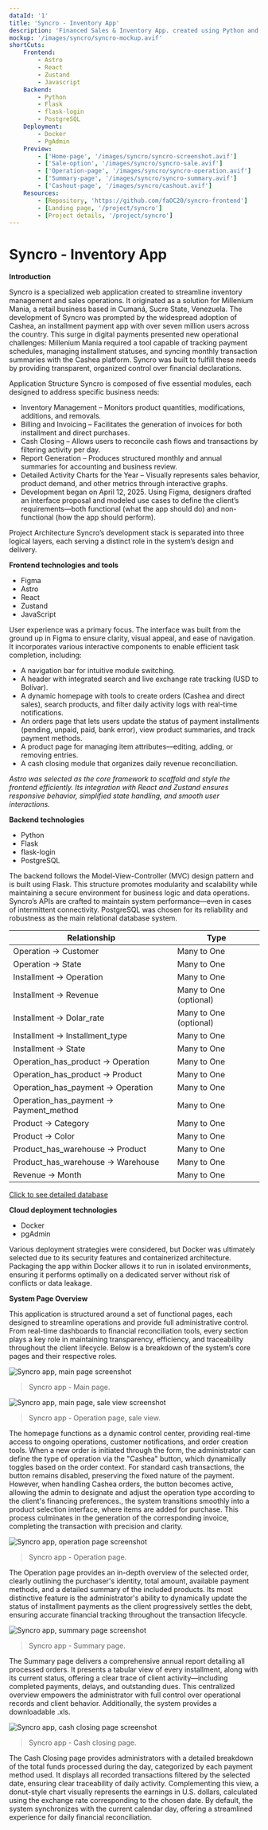 ```yaml
---
dataId: '1'
title: 'Syncro - Inventory App'
description: 'Financed Sales & Inventory App. created using Python and PostgreSQL'
mockup: '/images/syncro/syncro-mockup.avif'
shortCuts: 
    Frontend: 
        - Astro 
        - React 
        - Zustand
        - Javascript
    Backend:
        - Python
        - Flask
        - flask-login
        - PostgreSQL
    Deployment:
        - Docker
        - PgAdmin
    Preview: 
        - ['Home-page', '/images/syncro/syncro-screenshot.avif']
        - ['Sale-option', '/images/syncro/syncro-sale.avif']
        - ['Operation-page', '/images/syncro/syncro-operation.avif']
        - ['Summary-page', '/images/syncro/syncro-summary.avif']
        - ['Cashout-page', '/images/syncro/cashout.avif']
    Resources: 
        - [Repository, 'https://github.com/faOC20/syncro-frontend']
        - [Landing page, '/project/syncro']
        - [Project details, '/project/syncro']
---
```



<h1 class='text-5xl'>
    Syncro - Inventory App
</h1>

<strong id='introduction' class='text-xl'>
    Introduction
</strong>

Syncro is a specialized web application created to streamline inventory management and sales operations. It originated as a solution for Millenium Mania, a retail business based in Cumaná, Sucre State, Venezuela.
The development of Syncro was prompted by the widespread adoption of Cashea, an installment payment app with over seven million users across the country. This surge in digital payments presented new operational challenges: Millenium Mania required a tool capable of tracking payment schedules, managing installment statuses, and syncing monthly transaction summaries with the Cashea platform. Syncro was built to fulfill these needs by providing transparent, organized control over financial declarations.

Application Structure Syncro is composed of five essential modules, each designed to address specific business needs:

- Inventory Management – Monitors product quantities, modifications, additions, and removals.
- Billing and Invoicing – Facilitates the generation of invoices for both installment and direct purchases.
- Cash Closing – Allows users to reconcile cash flows and transactions by filtering activity per day.
- Report Generation – Produces structured monthly and annual summaries for accounting and business review.
- Detailed Activity Charts for the Year – Visually represents sales behavior, product demand, and other metrics through interactive graphs.
- Development began on April 12, 2025. Using Figma, designers drafted an interface proposal and modeled use cases to define the client’s requirements—both functional (what the app should do) and non-functional (how the app should perform).

Project Architecture Syncro’s development stack is separated into three logical layers, each serving a distinct role in the system’s design and delivery.

<strong id='Frontend' class='text-xl'>
    Frontend technologies and tools
</strong>

- Figma
- Astro
- React
- Zustand
- JavaScript

User experience was a primary focus. The interface was built from the ground up in Figma to ensure clarity, visual appeal, and ease of navigation. It incorporates various interactive components to enable efficient task completion, including:

- A navigation bar for intuitive module switching.
- A header with integrated search and live exchange rate tracking (USD to Bolívar).
- A dynamic homepage with tools to create orders (Cashea and direct sales), search products, and filter daily activity logs with real-time notifications.
- An orders page that lets users update the status of payment installments (pending, unpaid, paid, bank error), view product summaries, and track payment methods.
- A product page for managing item attributes—editing, adding, or removing entries.
- A cash closing module that organizes daily revenue reconciliation.

*Astro was selected as the core framework to scaffold and style the frontend efficiently. Its integration with React and Zustand ensures responsive behavior, simplified state handling, and smooth user interactions.*

<strong id='Backend' class='text-xl'>
    Backend technologies
</strong>

- Python
- Flask
- flask-login
- PostgreSQL

The backend follows the Model-View-Controller (MVC) design pattern and is built using Flask. This structure promotes modularity and scalability while maintaining a secure environment for business logic and data operations. Syncro’s APIs are crafted to maintain system performance—even in cases of intermittent connectivity. PostgreSQL was chosen for its reliability and robustness as the main relational database system.

| Relationship                           | Type                     |
|----------------------------------------|--------------------------|
| Operation → Customer                   | Many to One              |
| Operation → State                      | Many to One              |
| Installment → Operation                | Many to One              |
| Installment → Revenue                  | Many to One (optional)   |
| Installment → Dolar_rate               | Many to One (optional)   |
| Installment → Installment_type         | Many to One              |
| Installment → State                    | Many to One              |
| Operation_has_product → Operation      | Many to One              |
| Operation_has_product → Product        | Many to One              |
| Operation_has_payment → Operation      | Many to One              |
| Operation_has_payment → Payment_method | Many to One              |
| Product → Category                     | Many to One              |
| Product → Color                        | Many to One              |
| Product_has_warehouse → Product        | Many to One              |
| Product_has_warehouse → Warehouse      | Many to One              |
| Revenue → Month                        | Many to One              |


<a href='https://dbdiagram.io/d/Syncro-database-688a7443cca18e685c869438' target='__blank' class='text-theme-primary-blue'>Click to see detailed database</a>



<strong id='Deployment' class='text-xl'>
    Cloud deployment technologies
</strong>

- Docker
- pgAdmin

Various deployment strategies were considered, but Docker was ultimately selected due to its security features and containerized architecture. Packaging the app within Docker allows it to run in isolated environments, ensuring it performs optimally on a dedicated server without risk of conflicts or data leakage.

<strong id='Preview' class='text-xl'>
    System Page Overview
</strong>

This application is structured around a set of functional pages, each designed to streamline operations and provide full administrative control. From real-time dashboards to financial reconciliation tools, every section plays a key role in maintaining transparency, efficiency, and traceability throughout the client lifecycle. Below is a breakdown of the system’s core pages and their respective roles.

<div id="Home-page">
</div>

![Syncro app, main page screenshot](/images/syncro/syncro-screenshot.avif)
> Syncro app - Main page.

<div id="Sale-option">
</div>

![Syncro app, main page, sale view screenshot](/images/syncro/syncro-sale.avif)
> Syncro app - Operation page, sale view.

The homepage functions as a dynamic control center, providing real-time access to ongoing operations, customer notifications, and order creation tools. When a new order is initiated through the form, the administrator can define the type of operation via the "Cashea" button, which dynamically toggles based on the order context. For standard cash transactions, the button remains disabled, preserving the fixed nature of the payment. However, when handling Cashea orders, the button becomes active, allowing the admin to designate and adjust the operation type according to the client's financing preferences., the system transitions smoothly into a product selection interface, where items are added for purchase. This process culminates in the generation of the corresponding invoice, completing the transaction with precision and clarity.

<div id="Operation-page">
</div>

![Syncro app, operation page screenshot](/images/syncro/syncro-operation.avif)
> Syncro app - Operation page.

The Operation page provides an in-depth overview of the selected order, clearly outlining the purchaser's identity, total amount, available payment methods, and a detailed summary of the included products. Its most distinctive feature is the administrator's ability to dynamically update the status of installment payments as the client progressively settles the debt, ensuring accurate financial tracking throughout the transaction lifecycle.

<div id="Summary-page">
</div>

![Syncro app, summary page screenshot](/images/syncro/syncro-summary.avif)
> Syncro app - Summary page.

The Summary page delivers a comprehensive annual report detailing all processed orders. It presents a tabular view of every installment, along with its current status, offering a clear trace of client activity—including completed payments, delays, and outstanding dues. This centralized overview empowers the administrator with full control over operational records and client behavior. Additionally, the system provides a downloadable .xls.

<div id="Cashout-page">
</div>

![Syncro app, cash closing page screenshot](/images/syncro/syncro-cashout.avif)
> Syncro app - Cash closing page.

The Cash Closing page provides administrators with a detailed breakdown of the total funds processed during the day, categorized by each payment method used. It displays all recorded transactions filtered by the selected date, ensuring clear traceability of daily activity. Complementing this view, a donut-style chart visually represents the earnings in U.S. dollars, calculated using the exchange rate corresponding to the chosen date. By default, the system synchronizes with the current calendar day, offering a streamlined experience for daily financial reconciliation.




